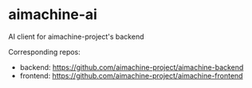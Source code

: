 # aimachine-ai

AI client for aimachine-project's backend

Corresponding repos:
- backend: https://github.com/aimachine-project/aimachine-backend
- frontend: https://github.com/aimachine-project/aimachine-frontend
